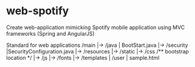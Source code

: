 # web-spotify
Create web-application mimicking Spotify mobile application using MVC frameworks (Spring and AngularJS)

Standard for web applications
/main
  |-> /java
       | BootStart.java
       |-> /security
              |SecurityConfiguration.java
  |-> /resources
         |-> /static
               |-> /css /** bootstrap location */
               |-> /js
               |-> /fonts
         |-> /templates
               | /user
                   | sample.html
